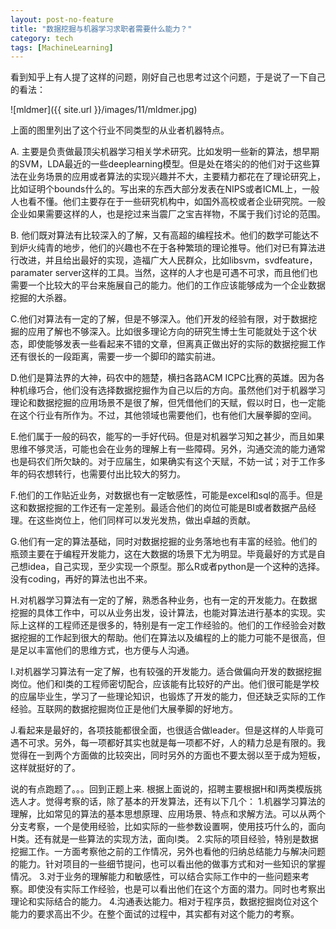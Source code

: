 ```yaml
---
layout: post-no-feature
title: "数据挖掘与机器学习求职者需要什么能力？"
category: tech
tags: [MachineLearning]
---
```

看到知乎上有人提了这样的问题，刚好自己也思考过这个问题，于是说了一下自己的看法：

![mldmer]({{ site.url }}/images/11/mldmer.jpg)

上面的图里列出了这个行业不同类型的从业者机器特点。

A. 主要是负责做最顶尖机器学习相关学术研究。比如发明一些新的算法，想早期的SVM，LDA最近的一些deeplearning模型。但是处在塔尖的的他们对于这些算法在业务场景的应用或者算法的实现兴趣并不大，主要精力都花在了理论研究上，比如证明个bounds什么的。写出来的东西大部分发表在NIPS或者ICML上，一般人也看不懂。他们主要存在于一些研究机构中，如国外高校或者企业研究院。一般企业如果需要这样的人，也是挖过来当震厂之宝吉祥物，不属于我们讨论的范围。

B. 他们既对算法有比较深入的了解，又有高超的编程技术。他们的数学可能达不到炉火纯青的地步，他们的兴趣也不在于各种繁琐的理论推导。他们对已有算法进行改进，并且给出最好的实现，造福广大人民群众，比如libsvm，svdfeature，paramater server这样的工具。当然，这样的人才也是可遇不可求，而且他们也需要一个比较大的平台来施展自己的能力。他们的工作应该能够成为一个企业数据挖掘的大杀器。

C.他们对算法有一定的了解，但是不够深入。他们开发的经验有限，对于数据挖掘的应用了解也不够深入。比如很多理论方向的研究生博士生可能就处于这个状态，即使能够发表一些看起来不错的文章，但离真正做出好的实际的数据挖掘工作还有很长的一段距离，需要一步一个脚印的踏实前进。

D.他们是算法界的大神，码农中的翘楚，横扫各路ACM ICPC比赛的英雄。因为各种机缘巧合，他们没有选择数据挖掘作为自己以后的方向。虽然他们对于机器学习理论和数据挖掘的应用场景不是很了解，但凭借他们的天赋，假以时日，也一定能在这个行业有所作为。不过，其他领域也需要他们，也有他们大展拳脚的空间。

E.他们属于一般的码农，能写的一手好代码。但是对机器学习知之甚少，而且如果思维不够灵活，可能也会在业务的理解上有一些障碍。另外，沟通交流的能力通常也是码农们所欠缺的。对于应届生，如果确实有这个天赋，不妨一试；对于工作多年的码农想转行，也需要付出比较大的努力。

F.他们的工作贴近业务，对数据也有一定敏感性，可能是excel和sql的高手。但是这和数据挖掘的工作还有一定差别。最适合他们的岗位可能是BI或者数据产品经理。在这些岗位上，他们同样可以发光发热，做出卓越的贡献。

G.他们有一定的算法基础，同时对数据挖掘的业务落地也有丰富的经验。他们的瓶颈主要在于编程开发能力，这在大数据的场景下尤为明显。毕竟最好的方式是自己想idea，自己实现，至少实现一个原型。那么R或者python是一个这种的选择。没有coding，再好的算法也出不来。

H.对机器学习算法有一定的了解，熟悉各种业务，也有一定的开发能力。在数据挖掘的具体工作中，可以从业务出发，设计算法，也能对算法进行基本的实现。实际上这样的工程师还是很多的，特别是有一定工作经验的。他们的工作经验会对数据挖掘的工作起到很大的帮助。他们在算法以及编程的上的能力可能不是很高，但是足以丰富他们的思维方式，也方便与人沟通。

I.对机器学习算法有一定了解，也有较强的开发能力。适合做偏向开发的数据挖掘岗位。他们和I类的工程师密切配合，应该能有比较好的产出。他们很可能是学校的应届毕业生，学习了一些理论知识，也锻炼了开发的能力，但还缺乏实际的工作经验。互联网的数据挖掘岗位正是他们大展拳脚的好地方。

J.看起来是最好的，各项技能都很全面，也很适合做leader。但是这样的人毕竟可遇不可求。另外，每一项都好其实也就是每一项都不好，人的精力总是有限的。我觉得在一到两个方面做的比较突出，同时另外的方面也不要太弱以至于成为短板，这样就挺好的了。

说的有点跑题了。。。回到正题上来.
根据上面说的，招聘主要根据H和I两类模版挑选人才。觉得考察的话，除了基本的开发算法，还有以下几个：
1.机器学习算法的理解，比如常见的算法的基本思想原理、应用场景、特点和求解方法。可以从两个分支考察，一个是使用经验，比如实际的一些参数设置啊，使用技巧什么的，面向H类。还有就是一些算法的实现方法，面向I类。
2.实际的项目经验，特别是数据挖掘工作。一方面考察他之前的工作情况，另外也看他的归纳总结能力与解决问题的能力。针对项目的一些细节提问，也可以看出他的做事方式和对一些知识的掌握情况。
3.对于业务的理解能力和敏感性，可以结合实际工作中的一些问题来考察。即使没有实际工作经验，也是可以看出他们在这个方面的潜力。同时也考察出理论和实际结合的能力。
4.沟通表达能力。相对于程序员，数据挖掘岗位对这个能力的要求高出不少。在整个面试的过程中，其实都有对这个能力的考察。